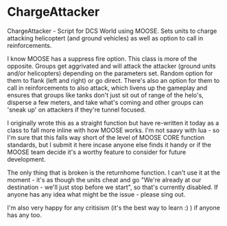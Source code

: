 # ChargeAttacker
ChargeAttacker - Script for DCS World using MOOSE.  Sets units to charge attacking helicoptert (and ground vehicles) as well as option to call in reinforcements.

I know MOOSE has a suppress fire option. This class is more of the opposite. Groups get aggrivated and will attack the attacker (ground units and/or helicopters) depending on the parameters set. Random option for them to flank (left and right) or go direct. There's also an option for them to call in reinforcements to also attack, which livens up the gameplay and ensures that groups like tanks don't just sit out of range of the helo's, disperse a few meters, and take what's coming and other groups can 'sneak up' on attackers if they're tunnel focused.

I originally wrote this as a straight function but have re-written it today as a class to fall more inline with how MOOSE works. I'm not saavy with lua - so I'm sure that this falls way short of the level of MOOSE CORE function standards, but I submit it here incase anyone else finds it handy or if the MOOSE team decide it's a worthy feature to consider for future development.

The only thing that is broken is the returnhome function. I can't use it at the moment - it's as though the units cheat and go "We're already at our destination - we'll just stop before we start", so that's currently disabled. If anyone has any idea what might be the issue - please sing out.

I'm also very happy for any critisism (it's the best way to learn :) ) if anyone has any too.
